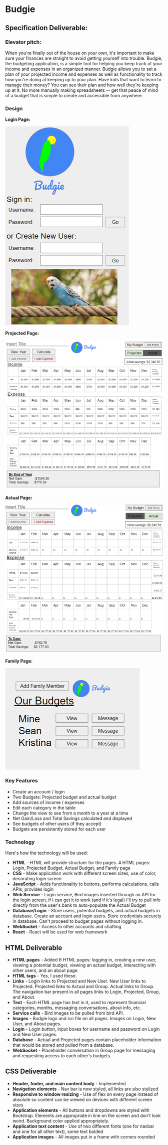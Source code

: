 # Budgie
## Specification Deliverable:
### Elevator pitch:
When you're finally out of the house on your own, it's important to make sure your finances are straight to avoid getting yourself into trouble. Budgie, the budgeting application, is a simple tool for helping you keep track of your income and expenses in an organized manner. Budgie allows you to set a plan of your projected income and expenses as well as functionality to track how you're doing at keeping up to your plan. Have kids that want to learn to manage their money? You can see their plan and how well they're keeping up at it. No more manually making spreadsheets -- get that peace of mind of a budget that is simple to create and accessible from anywhere.


### Design
**Login Page:**

![Login](readme_imgs/Login.png)

**Projected Page:**

![Projected](readme_imgs/Projected.png)

**Actual Page:**

![Actual](readme_imgs/Actual.png)

**Family Page:**

![Family](readme_imgs/Family.png)


### Key Features
- Create an account / login
- Two Budgets: Projected budget and actual budget
- Add sources of income / expenses
- Edit each category in the table
- Change the view to see from a month to a year at a time
- Net Gain/Loss and Total Savings calculated and displayed
- See budgets of other users (if they accept)
- Budgets are persistently stored for each user


### Technology
Here's how the technology will be used:
- **HTML** - HTML will provide structuer for the pages. 4 HTML pages: Login, Projected Budget, Actual Budget, and Family page
- **CSS** - Make application work with different screen sizes, use of color, decorating login screen
- **JavaScript** - Adds functionality to buttons, performs calculations, calls APIs, provides login
- **Web Service** - Login service, Bird images inserted through an API for the login screen, if I can get it to work (and if it's legal) I'll try to pull info directly from the user's bank to auto-populate the Actual Budget
- **Database/Login** - Store users, potential budgets, and actual budgets in database. Create an account and login users. Store credentials securely in database. Can't proceed to budget pages without logging in.
- **WebSocket** - Access to other accounts and chatting
- **React** - React will be used for web framework

## HTML Deliverable
- **HTML pages** - Added 6 HTML pages: logging in, creating a new user, viewing a potential budget, viewing an actual budget, interacting with other users, and an about page.
- **HTML tags** - Yes, I used these.
- **Links** - Login links to Projected and New User. New User links to Projected. Projected links to Actual and Group. Actual links to Group. The navigation bar present in all pages links to Login, Projected, Group, and About.
- **Text** - Each HTML page has text in it, used to represent financial categories, months, messaging conversations, about info, etc.
- **Service calls** - Bird images to be pulled from bird API.
- **Images** - Budgie logo and ico file on all pages. Images on Login, New User, and About pages.
- **Login** - Login button, input boxes for username and password on Login and New User pages.
- **Database** - Actual and Projected pages contain placeholder information that would be stored and pulled from a database.
- **WebSocket** - Placeholder conversation in Group page for messaging and requesting access to each other's budgets.

## CSS Deliverable
- **Header, footer, and main content body** - Implemented
- **Navigation elements** - Nav bar is now styled, all links are also stylized
- **Responsive to window resizing** - Use of flex on every page instead of absolute so content can be viewed on devices with different screen sizes
- **Application elements** - All buttons and dropdowns are styled with Bootstrap. Elements are appropriate in line on the screen and don't look weird. Background color applied appropriately.
- **Application text content** - Use of two different fonts (one for navbar and one for all other text), some text bolded
- **Application images** - All images put in a frame with corners rounded